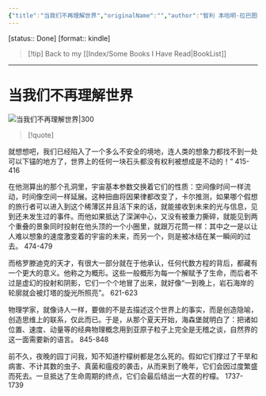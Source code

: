 ```yaml
---
{"title":"当我们不再理解世界","originalName":"","author":"智利 本哈明·拉巴图特","transAuthor":"施杰","publisher":"人民文学出版社","rating":8.3,"RelatedBooks":"马克洛尔的奇遇与厄运,缺席的城市,承诺,流俗地,三只忧伤的老虎,失明症漫记,信号,文学课,索拉里斯星,瘟疫之夜","ISBN":9787020173228,"type":"ReadNote","link":"https://book.douban.com/subject/36073906","cover":"https://img1.doubanio.com/view/subject/l/public/s34295659.jpg","pages":176,"publishDate":"2022-9-1","EndDate":"2023-03-19","aliases":null,"pageprogress":null,"banner_icon":"📖","banner":"https://img1.doubanio.com/view/subject/l/public/s34295659.jpg","dg-publish":true,"permalink":"/BookNotes/当我们不再理解世界/","dgPassFrontmatter":true,"noteIcon":""}
---
```


[status:: Done]
[format:: kindle]

>[!tip] Back to my [[Index/Some Books I Have Read\|BookList]]

---
# 当我们不再理解世界

![当我们不再理解世界|300](https://img1.doubanio.com/view/subject/l/public/s34295659.jpg)

>[!quote]



就想想吧，我们已经陷入了一个多么不安全的境地，连人类的想象力都找不到一处可以下锚的地方了，世界上的任何一块石头都没有权利被想成是不动的！”
415-416   

在他测算出的那个孔洞里，宇宙基本参数交换着它们的性质：空间像时间一样流动，时间像空间一样延展。这种扭曲将因果律都改变了，卡尔推测，如果哪个假想的旅行者可以进入到这个稀薄区并且活下来的话，就能接收到未来的光与信息，见到还未发生过的事件。而他如果抵达了深渊中心，又没有被重力撕碎，就能见到两个重叠的景象同时投射在他头顶的一个小圈里，就跟万花筒一样：其中之一是以让人难以想象的速度激变着的宇宙的未来，而另一个，则是被冰结在某一瞬间的过去。
474-479   

而格罗滕迪克的天才，有很大一部分就在于他承认，任何代数方程的背后，都藏有一个更大的意义。他称之为概形。这些一般概形为每一个解赋予了生命，而后者不过是虚幻的投射和阴影，它们一个个地冒了出来，就好像“一到晚上，岩石海岸的轮廓就会被灯塔的旋光所照亮”。
621-623   
 
物理学家，就像诗人一样，要做的不是去描述这个世界上的事实，而是创造隐喻，创造思维上的联系，仅此而已。于是，从那个夏天开始，海森堡就明白了：把诸如位置、速度、动量等的经典物理概念用到亚原子粒子上完全是无稽之谈，自然界的这一面需要新的语言。
845-848   
 
前不久，夜晚的园丁问我，知不知道柠檬树都是怎么死的。假如它们撑过了干旱和病害、不计其数的虫子、真菌和瘟疫的袭击，从而来到了晚年，它们会因过度繁盛而死去。一旦抵达了生命周期的终点，它们会最后结出一大茬的柠檬。
1737-1739